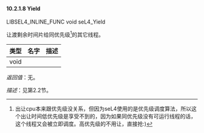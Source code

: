 #### 10.2.1.8  Yield

LIBSEL4_INLINE_FUNC void seL4_Yield

让渡剩余时间片给同优先级[^1]的其它线程。

类型 | 名字 | 描述
--- | --- | ---
void |  | 

*返回值*：无。

*描述*：见第2.2节。

[^1]: 出让cpu本来跟优先级没关系，但因为seL4使用的是优先级调度算法，所以这个出让时间低优先级是享受不到的，因为如果同优先级没有可运行线程的话，这个线程又会被立即调度。高优先级的不用让，直接抢:)
